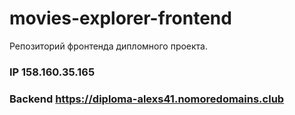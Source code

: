 # movies-explorer-frontend
Репозиторий фронтенда дипломного проекта.

### IP 158.160.35.165
### Backend https://diploma-alexs41.nomoredomains.club